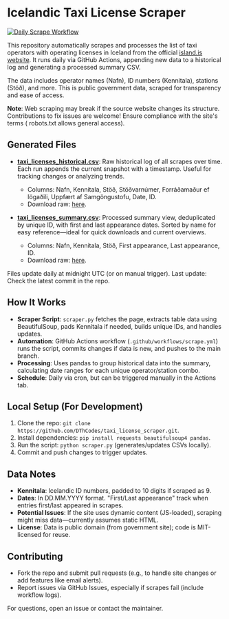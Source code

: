 # Icelandic Taxi License Scraper

[![Daily Scrape Workflow](https://github.com/DThCodes/taxi_license_scraper/actions/workflows/scrape.yml/badge.svg)](https://github.com/DThCodes/taxi_license_scraper/actions/workflows/scrape.yml)

This repository automatically scrapes and processes the list of taxi operators with operating licenses in Iceland from the official [island.is website](https://island.is/listi-yfir-rekstrarleyfishafa-i-leigubilaakstri). It runs daily via GitHub Actions, appending new data to a historical log and generating a processed summary CSV.

The data includes operator names (Nafn), ID numbers (Kennitala), stations (Stöð), and more. This is public government data, scraped for transparency and ease of access.

**Note**: Web scraping may break if the source website changes its structure. Contributions to fix issues are welcome! Ensure compliance with the site's terms ( robots.txt allows general access).

## Generated Files
- **[taxi_licenses_historical.csv](taxi_licenses_historical.csv)**: Raw historical log of all scrapes over time. Each run appends the current snapshot with a timestamp. Useful for tracking changes or analyzing trends.
  - Columns: Nafn, Kennitala, Stöð, Stöðvarnúmer, Forráðamaður ef lögaðili, Uppfært af Samgöngustofu, Date, ID.
  - Download raw: [here](https://raw.githubusercontent.com/DThCodes/taxi_license_scraper/main/taxi_licenses_historical.csv).

- **[taxi_licenses_summary.csv](taxi_licenses_summary.csv)**: Processed summary view, deduplicated by unique ID, with first and last appearance dates. Sorted by name for easy reference—ideal for quick downloads and current overviews.
  - Columns: Nafn, Kennitala, Stöð, First appearance, Last appearance, ID.
  - Download raw: [here](https://raw.githubusercontent.com/DThCodes/taxi_license_scraper/main/taxi_licenses_summary.csv).

Files update daily at midnight UTC (or on manual trigger). Last update: Check the latest commit in the repo.

## How It Works
- **Scraper Script**: `scraper.py` fetches the page, extracts table data using BeautifulSoup, pads Kennitala if needed, builds unique IDs, and handles updates.
- **Automation**: GitHub Actions workflow (`.github/workflows/scrape.yml`) runs the script, commits changes if data is new, and pushes to the main branch.
- **Processing**: Uses pandas to group historical data into the summary, calculating date ranges for each unique operator/station combo.
- **Schedule**: Daily via cron, but can be triggered manually in the Actions tab.

## Local Setup (For Development)
1. Clone the repo: `git clone https://github.com/DThCodes/taxi_license_scraper.git`.
2. Install dependencies: `pip install requests beautifulsoup4 pandas`.
3. Run the script: `python scraper.py` (generates/updates CSVs locally).
4. Commit and push changes to trigger updates.

## Data Notes
- **Kennitala**: Icelandic ID numbers, padded to 10 digits if scraped as 9.
- **Dates**: In DD.MM.YYYY format. "First/Last appearance" track when entries first/last appeared in scrapes.
- **Potential Issues**: If the site uses dynamic content (JS-loaded), scraping might miss data—currently assumes static HTML.
- **License**: Data is public domain (from government site); code is MIT-licensed for reuse.

## Contributing
- Fork the repo and submit pull requests (e.g., to handle site changes or add features like email alerts).
- Report issues via GitHub Issues, especially if scrapes fail (include workflow logs).

For questions, open an issue or contact the maintainer.
